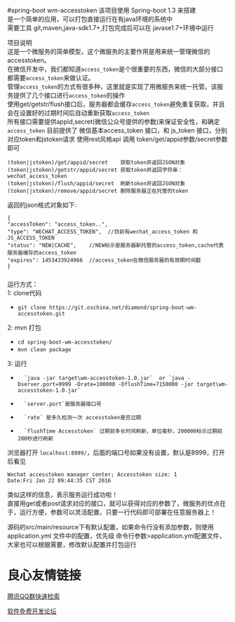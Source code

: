 #spring-boot wm-accesstoken
该项目使用 Spring-boot 1.3 来搭建   
是一个简单的应用，可以打包直接运行在有java环境的系统中   
需要工具  git,maven,java-sdk1.7+,打包完成后可以在 javase1.7+环境中运行   

项目说明    
这是一个微服务的简单模型，这个微服务的主要作用是用来统一管理微信的accesstoken。    
在微信开发中，我们都知道`access_token`是个很重要的东西，微信的大部分接口都需要`access_token`来做认证。    
管理`access_token`的方式有很多种，这里就是实现了用微服务来统一托管。该服务提供了几个接口进行`access_token`的操作    
使用get/getstr/flush接口后，服务器都会缓存`access_token`避免重复获取，并且会在设置好的过期时间后自动重新获取`access_token`    
所有接口需要提供appid,secret(微信公众号提供的参数)来保证安全性，和确定`access_token`
目前提供了 微信基本access_token 接口，和 js_token 接口，分别对应token和jstoken请求   使用rest风格api  调用 token/get/appid参数/secret参数 即可 

	(token|jstoken)/get/appid/secret	获取token并返回JSON对象
	(token|jstoken)/getstr/appid/secret	获取token并返回字符串：  wechat_access_token
	(token|jstoken)/flush/appid/secret	刷新token并返回JSON对象
	(token|jstoken)/remove/appid/secret	删除服务器正在托管的token

	
	
返回的json格式对象如下:
	
	{
    "accessToken": "access_token..",
    "type": "WECHAT_ACCESS_TOKEN",  //目前有wechat_access_token 和 JS_ACCESS_TOKEN
    "status": "NEW|CACHE",    //NEW标示是服务器新托管的access_token,cache代表服务器缓存的access_token
    "expires": 1453433924966  //access_token在微信服务器的有效期时间戳
	}	
    
###    

运行方式：    
1: clone代码
*    `git clone https://git.oschina.net/diamond/spring-boot-wm-accesstoken.git`    

2: mvn 打包
*	`cd spring-boot-wm-accesstoken/ `
*	`mvn clean package`
	
3: 运行    

*       `java -jar target\wm-accesstoken-1.0.jar`  or `java -Dserver.port=9999 -Drate=100000 -DflushTime=7150000 -jar target\wm-accesstoken-1.0.jar`  
*		`server.port`是服务器端口号  
*		`rate` 是多久检测一次 accesstoken是否过期  
*		`flushTime Accesstoken` 过期前多长时间刷新，单位毫秒，200000标示过期前200秒进行刷新  

浏览器打开 `localhost:8999/`，后面的端口号如果没有设置，默认是8999，打开后看见    

	Wechat accesstoken manager center; Accesstoken size: 1
	Date:Fri Jan 22 09:44:35 CST 2016
类似这样的信息，表示服务运行成功啦！    
直接用get或者post请求对应的接口，就可以获得对应的参数了，微服务的优点在于，运行方便，参数可以灵活配置，只要一行代码即可部署在任意服务器上！    

源码的src/main/resource下有默认配置，如果命令行没有添加参数，则使用 application.yml 文件中的配置，优先级  命令行参数>application.yml配置文件，大家也可以根据需要，修改默认配置并打包运行


 # 良心友情链接

[腾讯QQ群快速检索](http://u.720life.cn/s/8cf73f7c)

[软件免费开发论坛](http://u.720life.cn/s/bbb01dc0)